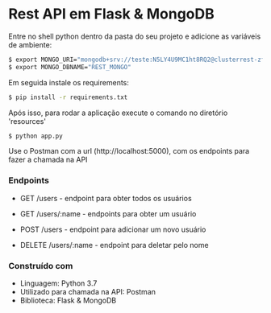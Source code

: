 # Rest API em Flask & MongoDB

Entre no shell python dentro da pasta do seu projeto e adicione as variáveis de ambiente:
```sh
$ export MONGO_URI="mongodb+srv://teste:N5LY4U9MC1ht8RQ2@clusterrest-zfaxv.mongodb.net/REST_MONGO?retryWrites=true&w=majority"
$ export MONGO_DBNAME="REST_MONGO"
```
Em seguida instale os requirements:
```sh
$ pip install -r requirements.txt
```
Após isso, para rodar a aplicação execute o comando no diretório 'resources'
```sh
$ python app.py 
```
Use o Postman com a url (http://localhost:5000), com os endpoints para fazer a chamada na API

### Endpoints
- GET /users - endpoint para obter todos os usuários

- GET /users/:name - endpoints para obter um usuário

- POST /users -  endpoint para adicionar um novo usuário

- DELETE /users/:name - endpoint para deletar pelo nome

### Construído com

 - Linguagem: Python 3.7
 - Utilizado para chamada na API: Postman
 - Biblioteca: Flask & MongoDB
